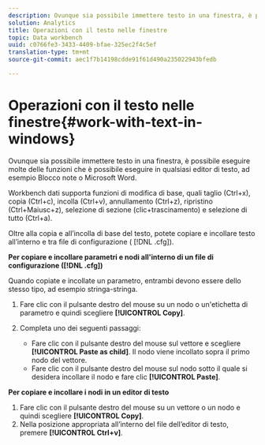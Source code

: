 ```yaml
---
description: Ovunque sia possibile immettere testo in una finestra, è possibile eseguire molte delle funzioni che è possibile eseguire in qualsiasi editor di testo, ad esempio Blocco note o Microsoft Word.
solution: Analytics
title: Operazioni con il testo nelle finestre
topic: Data workbench
uuid: c0766fe3-3433-4409-bfae-325ec2f4c5ef
translation-type: tm+mt
source-git-commit: aec1f7b14198cdde91f61d490a235022943bfedb

---
```



# Operazioni con il testo nelle finestre{#work-with-text-in-windows}

Ovunque sia possibile immettere testo in una finestra, è possibile eseguire molte delle funzioni che è possibile eseguire in qualsiasi editor di testo, ad esempio Blocco note o Microsoft Word.

Workbench dati supporta funzioni di modifica di base, quali taglio (Ctrl+x), copia (Ctrl+c), incolla (Ctrl+v), annullamento (Ctrl+z), ripristino (Ctrl+Maiusc+z), selezione di sezione (clic+trascinamento) e selezione di tutto (Ctrl+a).

Oltre alla copia e all’incolla di base del testo, potete copiare e incollare testo all’interno e tra file di configurazione ( [!DNL .cfg]).

**Per copiare e incollare parametri e nodi all&#39;interno di un file di configurazione ([!DNL .cfg])**

Quando copiate e incollate un parametro, entrambi devono essere dello stesso tipo, ad esempio stringa-stringa.

1. Fare clic con il pulsante destro del mouse su un nodo o un&#39;etichetta di parametro e quindi scegliere **[!UICONTROL Copy]**.
1. Completa uno dei seguenti passaggi:

   * Fare clic con il pulsante destro del mouse sul vettore e scegliere **[!UICONTROL Paste as child]**. Il nodo viene incollato sopra il primo nodo del vettore.
   * Fare clic con il pulsante destro del mouse sul nodo sotto il quale si desidera incollare il nodo e fare clic **[!UICONTROL Paste]**.

**Per copiare e incollare i nodi in un editor di testo**

1. Fare clic con il pulsante destro del mouse su un vettore o un nodo e quindi scegliere **[!UICONTROL Copy]**.
1. Nella posizione appropriata all’interno del file dell’editor di testo, premere **[!UICONTROL Ctrl+v]**.


